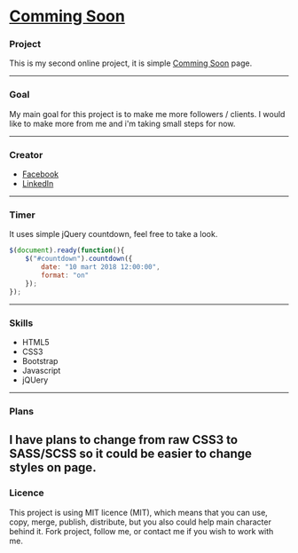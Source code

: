 # [Comming Soon](http://www.commingsoon.navbarstyles.com/)
### Project

This is my second online project, it is simple [Comming Soon](http://www.commingsoon.navbarstyles.com/) page.

---
### Goal
My main goal for this project is to make me more followers / clients. I would like to make more from me and i'm taking small steps for now.

---
### Creator
- [Facebook](https://www.facebook.com/stefanblade.omerovic)
- [LinkedIn](https://www.linkedin.com/in/stefan-omerovic-7b9757135/)
---
### Timer
It uses simple jQuery countdown, feel free to take a look. 
```javascript
$(document).ready(function(){
    $("#countdown").countdown({
        date: "10 mart 2018 12:00:00",
        format: "on"
    });
});
```
---
### Skills
* HTML5
* CSS3
* Bootstrap
* Javascript
* jQUery
---
### Plans
I have plans to change from raw CSS3 to SASS/SCSS so it could be easier to change styles on page. 
---
### Licence
This project is using MIT licence (MIT), which means that you can use, copy, merge, publish, distribute, but you also could help main character behind it. Fork project, follow me, or contact me if you wish to work with me.
